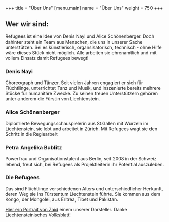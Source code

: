 +++
title = "Über Uns"
[menu.main]
name =  "Über Uns"
weight = 750
+++
## Wer wir sind: 

Refugees ist eine Idee von Denis Nayi und Alice Schönenberger. Doch dahinter steht ein Team aus Menschen, die uns in unserer Sache unterstützen. Sei es künstlerisch, organsisatorisch, technisch - ohne Hilfe wäre dieses Stück nicht möglich. Alle arbeiten sie ehrenamtlich und mit vollem Einsatz damit Refugees bewegt! 
### Denis Nayi
Choreograph und Tänzer. Seit vielen Jahren engagiert er sich für Flüchtlinge, unterrichtet Tanz und Musik, und inszenierte bereits mehrere Stücke für humanitäre Zwecke. Zu seinen treuen Unterstützern gehören unter anderem die Fürstin von Liechtenstein.

### Alice Schönenberger
Diplomierte Bewegungsschauspielerin aus St.Gallen mit Wurzeln im Liechtenstein, sie lebt und arbeitet in Zürich. Mit Refugees wagt sie den Schritt in die Regiearbeit

### Petra Angelika Bublitz
Powerfrau und Organisationstalent aus Berlin, seit 2008  in der Schweiz lebend, freut sich, bei Refugees als Projektleiterin ihr Potential auszuleben. 

### Die Refugees
Das sind Flüchtlinge verschiedenen Alters und unterschiedlicher Herkunft, deren Weg sie ins Fürstentum Liechtenstein führte. Sie kommen aus dem Kongo, der Mongolei, aus Eritrea, Tibet und Pakistan. 

<a href="/Weihnachten-16.pdf"> Hier ein Portrait von Zaid</a> einem unserer Darsteller. Danke Liechtensteinisches Volksblatt! 
